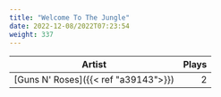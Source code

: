 ```yaml
---
title: "Welcome To The Jungle"
date: 2022-12-08/2022T07:23:54
weight: 337
---
```




 Artist | Plays 
----- | -----:
[Guns N' Roses]({{< ref "a39143">}}) | 2
